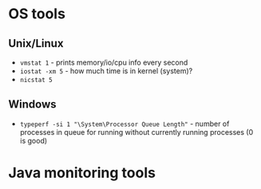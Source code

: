 # OS tools

## Unix/Linux

* `vmstat 1` - prints memory/io/cpu info every second
* `iostat -xm 5` - how much time is in kernel (system)?
* `nicstat 5`

## Windows

* `typeperf -si 1 "\System\Processor Queue Length"` - number of processes in queue for running
without currently running processes (0 is good)


# Java monitoring tools
